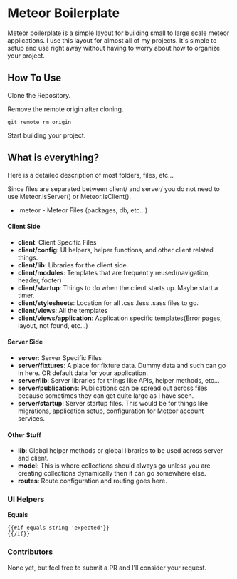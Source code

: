 # Meteor Boilerplate

Meteor boilerplate is a simple layout for building small to
large scale meteor applications. I use this layout for almost
all of my projects. It's simple to setup and use right away
without having to worry about how to organize your project.

## How To Use

Clone the Repository.

Remove the remote origin after cloning.
```
git remote rm origin
```
Start building your project.

## What is everything?

Here is a detailed description of most folders, files, etc...

Since files are separated between client/ and server/ you do not need to use Meteor.isServer() or Meteor.isClient().

- .meteor - Meteor Files (packages, db, etc...)

#### Client Side
- **client**: Client Specific Files
- **client/config**: UI helpers, helper functions, and other client related things.
- **client/lib**: Libraries for the client side.
- **client/modules**: Templates that are frequently reused(navigation, header, footer)
- **client/startup**: Things to do when the client starts up. Maybe start a timer.
- **client/stylesheets**: Location for all .css .less .sass files to go.
- **client/views**: All the templates
- **client/views/application**: Application specific templates(Error pages, layout, not found, etc...)

#### Server Side
- **server**: Server Specific Files
- **server/fixtures**: A place for fixture data. Dummy data and such can go in here. OR default data for your application.
- **server/lib**: Server libraries for things like APIs, helper methods, etc...
- **server/publications**: Publications can be spread out across files because sometimes they can get quite large as I have seen.
- **server/startup**: Server startup files. This would be for things like migrations, application setup, configuration for Meteor account services.

#### Other Stuff
- **lib**: Global helper methods or global libraries to be used across server and client.
- **model**: This is where collections should always go unless you are creating collections dynamically then it can go somewhere else.
- **routes**: Route configuration and routing goes here.

### UI Helpers
**Equals**
```
{{#if equals string 'expected'}}
{{/if}}
```

### Contributors
None yet, but feel free to submit a PR and I'll consider your request.
